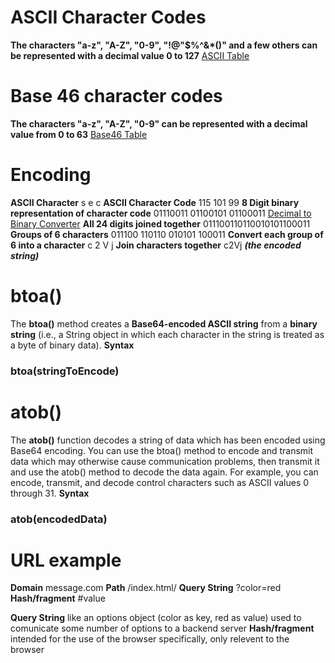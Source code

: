 # ASCII Character Codes

**The characters "a-z", "A-Z", "0-9", "!@"$%^&\*()" and a few others can be represented with a decimal value 0 to 127**
[ASCII Table](https://www.asciitable.com/)

# Base 46 character codes

**The characters "a-z", "A-Z", "0-9" can be represented with a decimal value from 0 to 63**
[Base46 Table](https://www.geeksforgeeks.org/encoding-and-decoding-base64-strings-in-python/)

# Encoding

**ASCII Character** s e c
**ASCII Character Code** 115 101 99
**8 Digit binary representation of character code** 01110011 01100101 01100011
[Decimal to Binary Converter](https://www.binaryhexconverter.com/decimal-to-binary-converter)
**All 24 digits joined together** 011100110110010101100011
**Groups of 6 characters** 011100 110110 010101 100011
**Convert each group of 6 into a character** c 2 V j
**Join characters together** c2Vj **_(the encoded string)_**

# btoa()

The **btoa()** method creates a **Base64-encoded ASCII string** from a **binary string** (i.e., a String object in which each character in the string is treated as a byte of binary data).
**Syntax**

### btoa(stringToEncode)

# atob()

The **atob()** function decodes a string of data which has been encoded using Base64 encoding. You can use the btoa() method to encode and transmit data which may otherwise cause communication problems, then transmit it and use the atob() method to decode the data again. For example, you can encode, transmit, and decode control characters such as ASCII values 0 through 31.
**Syntax**

### atob(encodedData)

# URL example

**Domain** message.com **Path** /index.html/ **Query String** ?color=red **Hash/fragment** #value

**Query String** like an options object (color as key, red as value) used to comunicate some number of options to a backend server
**Hash/fragment** intended for the use of the browser specifically, only relevent to the browser
